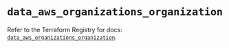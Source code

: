 # `data_aws_organizations_organization`

Refer to the Terraform Registry for docs: [`data_aws_organizations_organization`](https://registry.terraform.io/providers/hashicorp/aws/6.13.0/docs/data-sources/organizations_organization).
